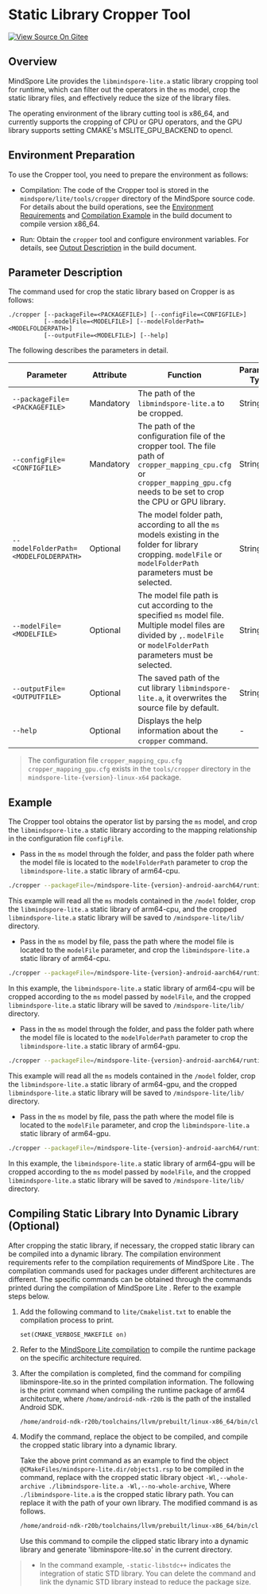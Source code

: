 # Static Library Cropper Tool

[![View Source On Gitee](https://mindspore-website.obs.cn-north-4.myhuaweicloud.com/website-images/r2.3/resource/_static/logo_source_en.svg)](https://gitee.com/mindspore/docs/blob/r2.3/docs/lite/docs/source_en/use/cropper_tool.md)

## Overview

MindSpore Lite provides the `libmindspore-lite.a` static library cropping tool for runtime, which can filter out the operators in the `ms` model, crop the static library files, and effectively reduce the size of the library files.

The operating environment of the library cutting tool is x86_64, and currently supports the cropping of CPU or GPU operators, and the GPU library supports setting CMAKE's MSLITE_GPU_BACKEND to opencl.

## Environment Preparation

To use the Cropper tool, you need to prepare the environment as follows:

- Compilation: The code of the Cropper tool is stored in the `mindspore/lite/tools/cropper` directory of the MindSpore source code. For details about the build operations, see the [Environment Requirements](https://www.mindspore.cn/lite/docs/en/r2.3/use/build.html#environment-requirements) and [Compilation Example](https://www.mindspore.cn/lite/docs/en/r2.3/use/build.html#compilation-example) in the build document to compile version x86_64.

- Run: Obtain the `cropper` tool and configure environment variables. For details, see [Output Description](https://www.mindspore.cn/lite/docs/en/r2.3/use/build.html#environment-requirements) in the build document.

## Parameter Description

The command used for crop the static library based on Cropper is as follows:

```text
./cropper [--packageFile=<PACKAGEFILE>] [--configFile=<CONFIGFILE>]
          [--modelFile=<MODELFILE>] [--modelFolderPath=<MODELFOLDERPATH>]
          [--outputFile=<MODELFILE>] [--help]
```

The following describes the parameters in detail.

| Parameter                                  | Attribute | Function                                                     | Parameter Type | Default Value | Value Range |
| ------------------------------------- | -------- | ------------------------------------------------------------ | -------- | ------ | -------- |
| `--packageFile=<PACKAGEFILE>`         | Mandatory       |The path of the `libmindspore-lite.a` to be cropped.                  | String   | -      | -        |
| `--configFile=<CONFIGFILE>`           | Mandatory       | The path of the configuration file of the cropper tool. The file path of `cropper_mapping_cpu.cfg` or `cropper_mapping_gpu.cfg` needs to be set to crop the CPU or GPU library. | String   | -      | -        |
| `--modelFolderPath=<MODELFOLDERPATH>` | Optional       | The model folder path, according to all the `ms` models existing in the folder for library cropping. `modelFile` or `modelFolderPath` parameters must be selected. | String   | -      | -        |
| `--modelFile=<MODELFILE>`             | Optional       | The model file path is cut according to the specified `ms` model file. Multiple model files are divided by `,`. `modelFile` or `modelFolderPath` parameters must be selected. | String   | -      | -        |
| `--outputFile=<OUTPUTFILE>`           | Optional       | The saved path of the cut library `libmindspore-lite.a`, it overwrites the source file by default. | String   | -      | -        |
| `--help`                              | Optional       | Displays the help information about the `cropper` command. | -        | -      | -        |

> The configuration file `cropper_mapping_cpu.cfg`  `cropper_mapping_gpu.cfg` exists in the `tools/cropper` directory in the `mindspore-lite-{version}-linux-x64` package.

## Example

The Cropper tool obtains the operator list by parsing the `ms` model, and crop the `libmindspore-lite.a` static library according to the mapping relationship in the configuration file `configFile`.

- Pass in the `ms` model through the folder, and pass the folder path where the model file is located to the `modelFolderPath` parameter to crop the `libmindspore-lite.a` static library of arm64-cpu.

```bash
./cropper --packageFile=/mindspore-lite-{version}-android-aarch64/runtime/lib/libmindspore-lite.a --configFile=./cropper_mapping_cpu.cfg --modelFolderPath=/model --outputFile=/mindspore-lite/lib/libmindspore-lite.a
```

This example will read all the `ms` models contained in the `/model` folder, crop the `libmindspore-lite.a` static library of arm64-cpu, and the cropped `libmindspore-lite.a` static library will be saved to `/mindspore-lite/lib/` directory.

- Pass in the `ms` model by file, pass the path where the model file is located to the `modelFile` parameter, and crop the `libmindspore-lite.a` static library of arm64-cpu.

```bash
./cropper --packageFile=/mindspore-lite-{version}-android-aarch64/runtime/lib/libmindspore-lite.a --configFile=./cropper_mapping_cpu.cfg --modelFile=/model/lenet.ms,/model/retinaface.ms  --outputFile=/mindspore-lite/lib/libmindspore-lite.a
```

In this example, the `libmindspore-lite.a` static library of arm64-cpu will be cropped according to the `ms` model passed by `modelFile`, and the cropped `libmindspore-lite.a` static library will be saved to `/mindspore-lite/lib/` directory.

- Pass in the `ms` model through the folder, and pass the folder path where the model file is located to the `modelFolderPath` parameter to crop the `libmindspore-lite.a` static library of arm64-gpu.

```bash
./cropper --packageFile=/mindspore-lite-{version}-android-aarch64/runtime/lib/libmindspore-lite.a --configFile=./cropper_mapping_gpu.cfg --modelFolderPath=/model --outputFile=/mindspore-lite/lib/libmindspore-lite.a
```

This example will read all the `ms` models contained in the `/model` folder, crop the `libmindspore-lite.a` static library of arm64-gpu, and the cropped `libmindspore-lite.a` static library will be saved to `/mindspore-lite/lib/` directory.

- Pass in the `ms` model by file, pass the path where the model file is located to the `modelFile` parameter, and crop the `libmindspore-lite.a` static library of arm64-gpu.

```bash
./cropper --packageFile=/mindspore-lite-{version}-android-aarch64/runtime/lib/libmindspore-lite.a --configFile=./cropper_mapping_gpu.cfg --modelFile=/model/lenet.ms,/model/retinaface.ms  --outputFile=/mindspore-lite/lib/libmindspore-lite.a
```

In this example, the `libmindspore-lite.a` static library of arm64-gpu will be cropped according to the `ms` model passed by `modelFile`, and the cropped `libmindspore-lite.a` static library will be saved to `/mindspore-lite/lib/` directory.

## Compiling Static Library Into Dynamic Library (Optional)

After cropping the static library, if necessary, the cropped static library can be compiled into a dynamic library.
The compilation environment requirements refer to the compilation requirements of MindSpore Lite .
The compilation commands used for packages under different architectures are different.
The specific commands can be obtained through the commands printed during the compilation of MindSpore Lite .
Refer to the example steps below.

1. Add the following command to `lite/Cmakelist.txt` to enable the compilation process to print.

    ```text
    set(CMAKE_VERBOSE_MAKEFILE on)
    ```

2. Refer to the [MindSpore Lite compilation](https://www.mindspore.cn/lite/docs/en/r2.3/use/build.html) to compile the runtime package on the specific architecture required.

3. After the compilation is completed, find the command for compiling libminspore-lite.so in the printed compilation information. The following is the print command when compiling the runtime package of arm64 architecture, where `/home/android-ndk-r20b` is the path of the installed Android SDK.

    ```bash
    /home/android-ndk-r20b/toolchains/llvm/prebuilt/linux-x86_64/bin/clang++ --target=aarch64-none-linux-android21 --gcc-toolchain=/home/android-ndk-r20b/toolchains/llvm/prebuilt/linux-x86_64 --sysroot=/home/android-ndk-r20b/toolchains/llvm/prebuilt/linux-x86_64/sysroot -fPIC -D_FORTIFY_SOURCE=2 -O2 -Wall -Werror -Wno-attributes -Wno-deprecated-declarations         -Wno-missing-braces -Wno-overloaded-virtual -std=c++17 -fPIC -fPIE -fstack-protector-strong  -DANDROID -fdata-sections -ffunction-sections -funwind-tables -fstack-protector-strong -no-canonical-prefixes -fno-addrsig -Wa,--noexecstack -Wformat -Werror=format-security    -fomit-frame-pointer -fstrict-aliasing -ffunction-sections         -fdata-sections -ffast-math -fno-rtti -fno-exceptions -Wno-unused-private-field -O2 -DNDEBUG  -Wl,-z,relro -Wl,-z,now -Wl,-z,noexecstack -s  -Wl,--exclude-libs,libgcc.a -Wl,--exclude-libs,libatomic.a -static-libstdc++ -Wl,--build-id -Wl,--warn-shared-textrel -Wl,--fatal-warnings -Wl,--no-undefined -Qunused-arguments -Wl,-z,noexecstack  -shared -Wl,-soname,libmindspore-lite.so -o libmindspore-lite.so @CMakeFiles/mindspore-lite.dir/objects1.rsp  -llog -ldl -latomic -lm
    ```

4. Modify the command, replace the object to be compiled, and compile the cropped static library into a dynamic library.

    Take the above print command as an example to find the object `@CMakeFiles/mindspore-lite.dir/objects1.rsp` to be compiled in the command, replace with the cropped static library object `-Wl,--whole-archive ./libmindspore-lite.a -Wl,--no-whole-archive`, Where `./libmindspore-lite.a` is the cropped static library path. You can replace it with the path of your own library. The modified command is as follows.

    ```bash
    /home/android-ndk-r20b/toolchains/llvm/prebuilt/linux-x86_64/bin/clang++ --target=aarch64-none-linux-android21 --gcc-toolchain=/home/android-ndk-r20b/toolchains/llvm/prebuilt/linux-x86_64 --sysroot=/home/android-ndk-r20b/toolchains/llvm/prebuilt/linux-x86_64/sysroot -fPIC -D_FORTIFY_SOURCE=2 -O2 -Wall -Werror -Wno-attributes -Wno-deprecated-declarations         -Wno-missing-braces -Wno-overloaded-virtual -std=c++17 -fPIC -fPIE -fstack-protector-strong  -DANDROID -fdata-sections -ffunction-sections -funwind-tables -fstack-protector-strong -no-canonical-prefixes -fno-addrsig -Wa,--noexecstack -Wformat -Werror=format-security    -fomit-frame-pointer -fstrict-aliasing -ffunction-sections         -fdata-sections -ffast-math -fno-rtti -fno-exceptions -Wno-unused-private-field -O2 -DNDEBUG  -Wl,-z,relro -Wl,-z,now -Wl,-z,noexecstack -s  -Wl,--exclude-libs,libgcc.a -Wl,--exclude-libs,libatomic.a -static-libstdc++ -Wl,--build-id -Wl,--warn-shared-textrel -Wl,--fatal-warnings -Wl,--no-undefined -Qunused-arguments -Wl,-z,noexecstack  -shared -Wl,-soname,libmindspore-lite.so -o libmindspore-lite.so -Wl,--whole-archive ./libmindspore-lite.a -Wl,--no-whole-archive  -llog -ldl -latomic -lm
    ```

    Use this command to compile the clipped static library into a dynamic library and generate 'libminspore-lite.so' in the current directory.

> - In the command example, `-static-libstdc++` indicates the integration of static STD library. You can delete the command and link the dynamic STD library instead to reduce the package size.
